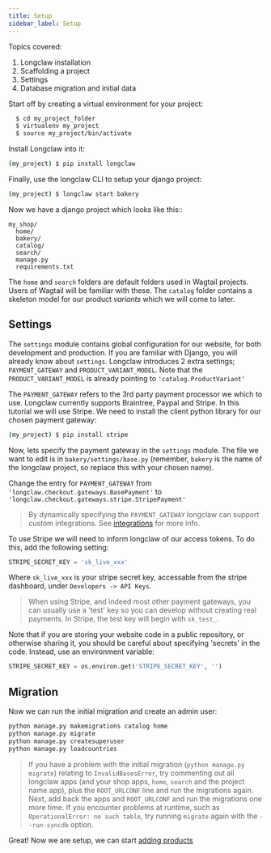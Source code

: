 ```yaml
---
title: Setup
sidebar_label: Setup
---
```


Topics covered:

1. Longclaw installation
2. Scaffolding a project
3. Settings
4. Database migration and initial data


Start off by creating a virtual environment for your project:

```bash
  $ cd my_project_folder
  $ virtualenv my_project
  $ source my_project/bin/activate
```
Install Longclaw into it:

```bash
(my_project) $ pip install longclaw
```

Finally, use the longclaw CLI to setup your django project:

```bash
(my_project) $ longclaw start bakery
```

Now we have a django project which looks like this::

```
my_shop/
  home/
  bakery/
  catalog/
  search/
  manage.py
  requirements.txt
```

The `home` and `search` folders are default folders used in Wagtail projects. Users of Wagtail
will be familiar with these.
The `catalog` folder contains a skeleton model for our product _variants_ which we will come to later.

## Settings
The `settings` module contains global configuration for our website, for both development and production.
If you are familiar with Django, you will already know about `settings`. Longclaw introduces 2 extra settings; 
`PAYMENT_GATEWAY` and `PRODUCT_VARIANT_MODEL`.
Note that the `PRODUCT_VARIANT_MODEL` is already pointing to `'catalog.ProductVariant'`

The `PAYMENT_GATEWAY` refers to the 3rd party payment processor we which to use. Longclaw currently supports
Braintree, Paypal and Stripe. In this tutorial we will use Stripe. We need to install the client python library for
our chosen payment gateway:

```bash
(my_project) $ pip install stripe
```

Now, lets specify the payment gateway in the `settings` module. The file we want to edit is in `bakery/settings/base.py`
(remember, `bakery` is the name of the longclaw project, so replace this with your chosen name).

Change the entry for `PAYMENT_GATEWAY` from `'longclaw.checkout.gateways.BasePayment'` to `'longclaw.checkout.gateways.stripe.StripePayment'`

> By dynamically specifying the `PAYMENT_GATEWAY` longclaw can support custom integrations. See [integrations](guide/payments.md) for more info.

To use Stripe we will need to inform longclaw of our access tokens. To do this, add the following setting:

```python
STRIPE_SECRET_KEY = 'sk_live_xxx'
```
Where `sk_live_xxx` is your stripe secret key, accessable from the stripe dashboard, under `Developers -> API Keys`.

> When using Stripe, and indeed most other payment gateways, you can usually use a 'test' key so you can develop without creating real payments.
  In Stripe, the test key will begin with `sk_test_`.

Note that if you are storing your website code in a public repository, or otherwise sharing it, you should be careful about specifying 'secrets' in the code.
Instead, use an environment variable:

```python
STRIPE_SECRET_KEY = os.environ.get('STRIPE_SECRET_KEY', '')
```

## Migration

Now we can run the initial migration and create an admin user:

```bash
python manage.py makemigrations catalog home
python manage.py migrate
python manage.py createsuperuser
python manage.py loadcountries
```

> If you have a problem with the initial migration (`python manage.py migrate`) relating to `InvalidBasesError`, try commenting out all longclaw apps
(and your shop apps, `home`, `search` and the project name app), plus the `ROOT_URLCONF` line and run the migrations again. Next, add back the apps and `ROOT_URLCONF` and
run the migrations one more time. If you encounter problems at runtime, such as `OperationalError: no such table`, try running `migrate` again with the `--run-syncdb` option.

Great! Now we are setup, we can start [adding products](/docs/tutorial/products)